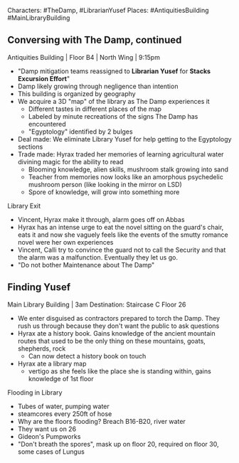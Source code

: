 Characters: #TheDamp, #LibrarianYusef 
Places: #AntiquitiesBuilding #MainLibraryBuilding
## Conversing with The Damp, continued

Antiquities Building | Floor B4 | North Wing | 9:15pm
* "Damp mitigation teams reassigned to **Librarian Yusef** for **Stacks Excursion Effort**"
* Damp likely growing through negligence than intention
* This building is organized by geography
* We acquire a 3D "map" of the library as The Damp experiences it
	* Different tastes in different places of the map
	* Labeled by minute recreations of the signs The Damp has encountered
	* "Egyptology" identified by 2 bulges
* Deal made: We eliminate Library Yusef for help getting to the Egyptology sections
* Trade made: Hyrax traded her memories of learning agricultural water divining magic for the ability to read
	* Blooming knowledge, alien skills, mushroom stalk growing into sand
	* Teacher from memories now looks like an amorphous psychedelic mushroom person (like looking in the mirror on LSD)
	* Spore of knowledge, will grow into something more

Library Exit
* Vincent, Hyrax make it through, alarm goes off on Abbas
* Hyrax has an intense urge to eat the novel sitting on the guard's chair, eats it and now she vaguely feels like the events of the smutty romance novel were her own experiences
* Vincent, Calli try to convince the guard not to call the Security and that the alarm was a malfunction. Eventually they let us go.
* "Do not bother Maintenance about The Damp"

## Finding Yusef
Main Library Building | 3am
Destination: Staircase C Floor 26
* We enter disguised as contractors prepared to torch the Damp. They rush us through because they don't want the public to ask questions
* Hyrax ate a history book. Gains knowledge of the ancient mountain routes that used to be the only thing on these mountains, goats, shepherds, rock
	* Can now detect a history book on touch
* Hyrax ate a library map
	* vertigo as she feels like the place she is standing within, gains knowledge of 1st floor

Flooding in Library
* Tubes of water, pumping water
* steamcores every 250ft of hose
* Why are the floors flooding? Breach B16-B20, river water
* They want us on 26
* Gideon's Pumpworks
* "Don't breath the spores", mask up on floor 20, required on floor 30, some cases of Lungus